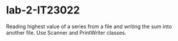 # lab-2-IT23022
Reading highest value of a series from a file and writing the sum into another file. Use Scanner and PrintWriter classes. 
